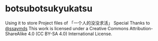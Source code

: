 # botsubotsukyukatsu
Using it to store Project files of 「一个人的没没求活」
Special Thanks to [@ssaymds](https://twitter.com/ssaymds)
This work is licensed under a Creative Commons Attribution-ShareAlike 4.0 (CC BY-SA 4.0) International License.
